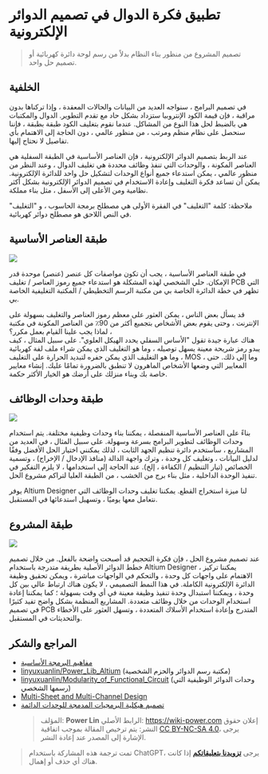 # تطبيق فكرة الدوال في تصميم الدوائر الإلكترونية

> تصميم المشروع من منظور بناء النظام بدلاً من رسم لوحة دائرة كهربائية أو تصميم حل واحد.

## الخلفية

في تصميم البرامج ، سنواجه العديد من البيانات والحالات المعقدة ، وإذا تركناها بدون مراقبة ، فإن قيمة الكود الإنتروبيا ستزداد بشكل حاد مع تقدم التطوير. الدوال والمكتبات هي بالضبط لحل هذا النوع من المشاكل. عندما نقوم بتغليف الكود طبقة بطبقة ، فإننا سنحصل على نظام منظم ومرتب ، من منظور عالمي ، دون الحاجة إلى الاهتمام بأي تفاصيل لا نحتاج إليها.

عند الربط بتصميم الدوائر الإلكترونية ، فإن العناصر الأساسية في الطبقة السفلية هي العناصر المكونة ، والوحدات التي تنفذ وظائف محددة هي تغليف الدوال ، وعند النظر من منظور عالمي ، يمكن استدعاء جميع أنواع الوحدات لتشكيل حل واحد للدائرة الإلكترونية. يمكن أن تساعد فكرة التغليف وإعادة الاستخدام في تصميم الدوائر الإلكترونية بشكل أكثر نظامية ومن الأعلى إلى الأسفل ، مثل بناء مملكة.

ملاحظة: كلمة "التغليف" في الفقرة الأولى هي مصطلح برمجة الحاسوب ، و "التغليف" في النص اللاحق هو مصطلح دوائر كهربائية.

## طبقة العناصر الأساسية

![](https://img.wiki-power.com/d/wiki-media/img/20200131212452.png)

في طبقة العناصر الأساسية ، يجب أن تكون مواصفات كل عنصر (عنصر) موحدة قدر الإمكان. حلي الشخصي لهذه المشكلة هو استدعاء جميع رموز العناصر / تغليف PCB التي تظهر في خطة الدائرة الخاصة بي من مكتبة الرسم التخطيطي / المكتبة التغليفية الخاصة بي.

قد يسأل بعض الناس ، يمكن العثور على معظم رموز العناصر والتغليف بسهولة على الإنترنت ، وحتى يقوم بعض الأشخاص بتجميع أكثر من 90٪ من العناصر المكونة في مكتبة ، لماذا يجب علينا القيام بعمل مكرر؟  
هناك عبارة جيدة تقول "الأساس السفلي يحدد الهيكل العلوي". على سبيل المثال ، كيف يبدو رمز شريحة معينة يسهل توصيله ، وما هو التغليف الذي يمكن شراء ملف لفة كهربائية ، وما هو التغليف الذي يمكن حفره لتبديد الحرارة على التغليف MOS ، وما إلى ذلك. حتى المعايير التي وضعها الأشخاص الماهرون لا تنطبق بالضرورة تمامًا عليك. إنشاء معايير خاصة بك وبناء منزلك على أرضك هو الخيار الأكثر حكمة.

## طبقة وحدات الوظائف

![](https://img.wiki-power.com/d/wiki-media/img/20200131212642.png)

بناءً على العناصر الأساسية المنفصلة ، يمكننا بناء وحدات وظيفية مختلفة. يتم استخدام وحدات الوظائف لتطوير البرامج بسرعة وسهولة. على سبيل المثال ، في العديد من المشاريع ، سأستخدم دائرة تنظيم الجهد الثابت ، لذلك يمكنني اختيار الحل الأفضل وفقًا لدليل البيانات ، وتغليف كل وحدة ، وترك واجهة الدالة (منافذ الإدخال / الإخراج) ، وتسمية الخصائص (تيار التنظيم / الكفاءة ، إلخ). عند الحاجة إلى استخدامها ، لا يلزم التفكير في تنفيذ الوحدة الداخلية ، مثل بناء برج من الخشب ، من الطبقة العليا لتراكم مشروع الحل.

يوفر Altium Designer لنا ميزة استخراج القطع. يمكننا تغليف وحدات الوظائف التي نتعامل معها يوميًا ، وتسهيل استدعائها في المستقبل.

## طبقة المشروع

![](https://img.wiki-power.com/d/wiki-media/img/20200131213218.png)

عند تصميم مشروع الحل ، فإن فكرة التحجيم قد أصبحت واضحة بالفعل. من خلال تصميم خطط الدوائر الأصلية بطريقة متدرجة باستخدام Altium Designer ، يمكننا تركيز الاهتمام على واجهات كل وحدة ، والتحكم في الواجهات مباشرة ، ويمكن تحقيق وظيفة الدائرة الإلكترونية الكاملة. في هذا النمط التصميمي ، لا يكون هناك ارتباط عالي بين كل وحدة ، ويمكننا استبدال وحدة تنفيذ وظيفة معينة في أي وقت بسهولة ؛ كما يمكننا إعادة استخدام الوحدات من خلال وظائف متعددة. المشاريع المنظمة بشكل واضح تفيد كثيرًا في تصميم PCB المتدرج وإعادة استخدام الأسلاك المتعددة ، وتسهل العثور على الأخطاء والتحديثات في المستقبل.

## المراجع والشكر



- [مفاهيم البرمجة الأساسية](https://zhuanlan.zhihu.com/p/25288280)
- [linyuxuanlin/Power_Lib_Altium](https://github.com/linyuxuanlin/Power_Lib_Altium) (مكتبة رسم الدوائر والحزم الشخصية)
- [linyuxuanlin/Modularity_of_Functional_Circuit](https://github.com/linyuxuanlin/Modularity_of_Functional_Circuit) (وحدات الدوائر الوظيفية التي رسمها الشخصي)
- [Multi-Sheet and Multi-Channel Design](https://www.altium.com/documentation/altium-designer/multi-sheet-and-multi-channel-design-ad?version=18.1)
- [تصميم هيكلية البرمجيات المدمجة للوحدات الدائمة](https://mp.weixin.qq.com/s?__biz=MzI0ODU0NDI1Mg==&mid=2247493415&idx=1&sn=48868c853d82747e537d9571e02f9c4c&chksm=e99d89b4deea00a2cb26bc62c13bf9bb8955018b47b9b4c091dc98fe776d853039ba84ce480f&mpshare=1&scene=1&srcid=&sharer_sharetime=1588583649159&sharer_shareid=57baeb2b96d0cff9b17ac2c15b36602b&key=54a344d7200e25b224dfb50449a0a3835910904754e85f2f5687170aa3dc9cd1cada606d232a271784f6c37d841af2a681ce3312fe043716d933a48bc88fdfc38a50be9eeb42cc316538f1781f865de5&ascene=1&uin=MTk5MDUwOTA0Mg%3D%3D&devicetype=Windows+10+x64&version=62090070&lang=zh_CN&exportkey=A638hkClxH9AKARxE%2F2NsRw%3D&pass_ticket=DbttLz0NrPJvKfz31VIx1Sw50my315siej6rJhYtISz9sd1CObS%2BjG%2BOC%2FzHEXzj)
  > المؤلف: **Power Lin**
  > الرابط الأصلي: <https://wiki-power.com>
  > إعلان حقوق النشر: يتم ترخيص المقالة بموجب اتفاقية [CC BY-NC-SA 4.0](https://creativecommons.org/licenses/by/4.0/deed.zh)، يرجى الإشارة إلى المصدر عند إعادة النشر.

> تمت ترجمة هذه المشاركة باستخدام ChatGPT، يرجى [**تزويدنا بتعليقاتكم**](https://github.com/linyuxuanlin/Wiki_MkDocs/issues/new) إذا كانت هناك أي حذف أو إهمال.